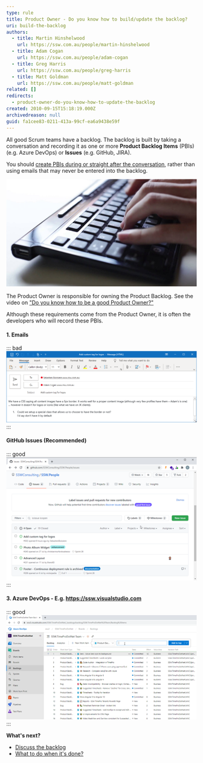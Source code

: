 ```yaml
---
type: rule
title: Product Owner - Do you know how to build/update the backlog?
uri: build-the-backlog
authors:
  - title: Martin Hinshelwood
    url: https://ssw.com.au/people/martin-hinshelwood
  - title: Adam Cogan
    url: https://ssw.com.au/people/adam-cogan
  - title: Greg Harris
    url: https://ssw.com.au/people/greg-harris
  - title: Matt Goldman
    url: https://ssw.com.au/people/matt-goldman
related: []
redirects:
  - product-owner-do-you-know-how-to-update-the-backlog
created: 2010-09-15T15:18:19.000Z
archivedreason: null
guid: fa1cee83-0211-413a-99cf-ea6a9438e59f
---
```

All good Scrum teams have a backlog. The backlog is built by taking a conversation and recording it as one or more **Product Backlog Items** (PBIs) (e.g. Azure DevOps) or **Issues** (e.g. GitHub, JIRA).

You should [create PBIs during or straight after the conversation](https://www.ssw.com.au/rules/report-bugs-and-suggestions), rather than using emails that may never be entered into the backlog.

![Figure: Get typing during a conversation to make the meeting tangible](Typing.jpg)

The Product Owner is responsible for owning the Product Backlog. See the video on ["Do you know how to be a good Product Owner?"](/do-you-know-the-how-to-be-a-good-product-owner)

Although these requirements come from the Product Owner, it is often the developers who will record these PBIs.

<!--endintro-->

#### 1. Emails

::: bad\
![Bad Example - This is a poor way to add a PBI/Issue as you can’t order emails by the business priority](EmailBadExample.png)\
:::

#### GitHub Issues (Recommended)

::: good\
![Figure: Good Example - Github Issues](GitHubIssues.png)\
:::

#### 3. Azure DevOps - E.g. https://ssw.visualstudio.com

::: good\
![Figure: Good Example - Azure DevOps allows you to enter an item into the backlog, in any priority order](AzureDevOpsBacklog.png)\
:::

**What's next?**

* [Discuss the backlog](/discuss-the-backlog)
* [What to do when it's done?](/dones-do-you-know-how-to-do-a-perfect-done-replying-to-a-bug)